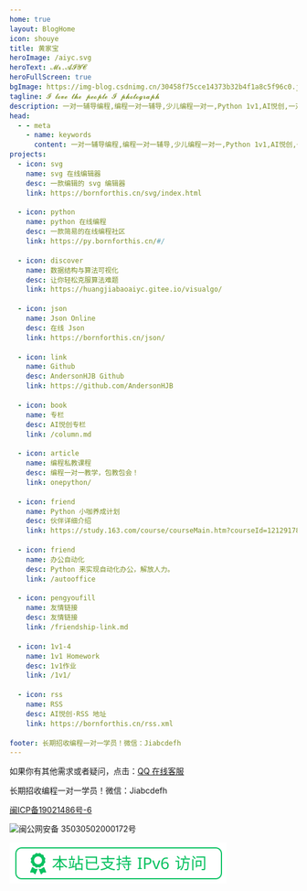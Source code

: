 ```yaml
---
home: true
layout: BlogHome
icon: shouye
title: 黄家宝
heroImage: /aiyc.svg
heroText: 𝓜𝓻.𝓐𝓘𝓨𝓒
heroFullScreen: true
bgImage: https://img-blog.csdnimg.cn/30458f75cce14373b32b4f1a8c5f96c0.jpeg
tagline: 𝓘 𝓵𝓸𝓿𝓮 𝓽𝓱𝓮 𝓹𝓮𝓸𝓹𝓵𝓮 𝓘 𝓹𝓱𝓸𝓽𝓸𝓰𝓻𝓪𝓹𝓱
description: 一对一辅导编程,编程一对一辅导,少儿编程一对一,Python 1v1,AI悦创,一对一,Python,编程一对一,C++,Java,AI,人工智能,黄家宝,Python一对一教学,Python辅导,全网3000+学员,值得信赖
head:
  - - meta
    - name: keywords
      content: 一对一辅导编程,编程一对一辅导,少儿编程一对一,Python 1v1,AI悦创,一对一,Python,编程一对一,C++,Java,AI,人工智能,黄家宝,Python一对一教学,Python辅导,全网3000+学员,值得信赖
projects:
  - icon: svg
    name: svg 在线编辑器
    desc: 一款编辑的 svg 编辑器
    link: https://bornforthis.cn/svg/index.html

  - icon: python
    name: python 在线编程
    desc: 一款简易的在线编程社区
    link: https://py.bornforthis.cn/#/

  - icon: discover
    name: 数据结构与算法可视化
    desc: 让你轻松克服算法难题
    link: https://huangjiabaoaiyc.gitee.io/visualgo/

  - icon: json
    name: Json Online
    desc: 在线 Json
    link: https://bornforthis.cn/json/

  - icon: link
    name: Github
    desc: AndersonHJB Github
    link: https://github.com/AndersonHJB

  - icon: book
    name: 专栏
    desc: AI悦创专栏
    link: /column.md

  - icon: article
    name: 编程私教课程
    desc: 编程一对一教学，包教包会！
    link: onepython/

  - icon: friend
    name: Python 小咖养成计划
    desc: 伙伴详细介绍
    link: https://study.163.com/course/courseMain.htm?courseId=1212917814&share=2&shareId=480000002277025

  - icon: friend
    name: 办公自动化
    desc: Python 来实现自动化办公，解放人力。
    link: /autooffice

  - icon: pengyoufill
    name: 友情链接
    desc: 友情链接
    link: /friendship-link.md

  - icon: 1v1-4
    name: 1v1 Homework
    desc: 1v1作业
    link: /1v1/

  - icon: rss
    name: RSS
    desc: AI悦创·RSS 地址
    link: https://bornforthis.cn/rss.xml

footer: 长期招收编程一对一学员！微信：Jiabcdefh
---
```


如果你有其他需求或者疑问，点击：[QQ 在线客服](http://wpa.qq.com/msgrd?v=3&uin=1432803776&site=qq&menu=yes)

长期招收编程一对一学员！微信：Jiabcdefh

<a href="https://beian.miit.gov.cn/" target="_blank">闽ICP备19021486号-6</a>

<a target="_blank" href="http://www.beian.gov.cn/portal/registerSystemInfo?recordcode=35030502000172" style="display:inline-block;text-decoration:none;height:20px;line-height:20px;"><img src="/beian.png" style="float:left;"/>闽公网安备 35030502000172号</a>

<a href="https://ipw.cn/ipv6webcheck/?site=bornforthis.cn" title="本站支持IPv6访问" target='_blank'><img style='display:inline-block;vertical-align:middle' alt="本站支持IPv6访问" src="./README.assets/ipv6-s1.svg"></a>

